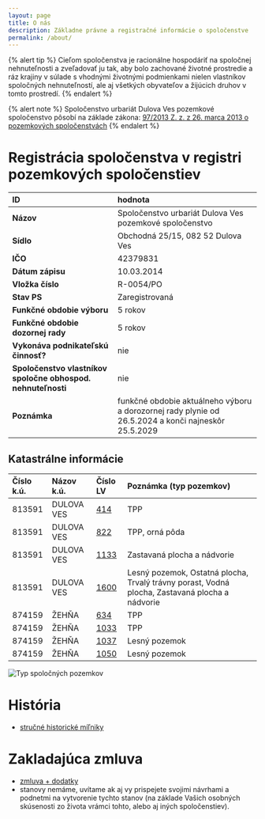 ```yaml
---
layout: page
title: O nás
description: Základne právne a registračné informácie o spoločenstve
permalink: /about/
---
```

{% alert tip %}
Cieľom spoločenstva je racionálne hospodáriť na spoločnej nehnuteľnosti a zveľadovať ju tak, aby bolo zachované životné prostredie a ráz krajiny v súlade s vhodnými životnými podmienkami nielen vlastníkov spoločných nehnuteľností, ale aj všetkých obyvateľov a žijúcich druhov v tomto prostredí. 
{% endalert %}

{% alert note %}
Spoločenstvo urbariát Dulova Ves pozemkové spoločenstvo pôsobí na základe zákona: [
97/2013 Z. z. z 26. marca 2013 o pozemkových spoločenstvách](https://www.slov-lex.sk/pravne-predpisy/SK/ZZ/2013/97/)
{% endalert %}

# Registrácia spoločenstva v registri pozemkových spoločenstiev

| ID | hodnota |
| :---------- | :-------------------------------------------------------- |
| **Názov** | Spoločenstvo urbariát Dulova Ves pozemkové spoločenstvo |
| **Sídlo** | Obchodná 25/15, 082 52 Dulova Ves |
| **IČO** | 42379831 |
| **Dátum zápisu** | 10.03.2014 |
| **Vložka číslo** | R-0054/PO |
| **Stav PS** | Zaregistrovaná |
| **Funkčné obdobie výboru** | 5 rokov |
| **Funkčné obdobie dozornej rady** | 5 rokov |
| **Vykonáva podnikateľskú činnosť?** | nie |
| **Spoločenstvo vlastníkov spoločne obhospod. nehnuteľnosti** | nie |
| **Poznámka** | funkčné obdobie aktuálneho výboru a dorozornej rady plynie od 26.5.2024 a konči najneskôr 25.5.2029 |

## Katastrálne informácie

| Číslo k.ú. | Názov k.ú. | Číslo LV | Poznámka (typ pozemkov)
|:---------- | :--------- | :------- | :--------
| 813591 | DULOVA VES | [414](https://kataster.skgeodesy.sk/Portal45/api/Bo/GeneratePrfPublic?prfNumber=414&cadastralUnitCode=813591&outputType=html) | TPP |			
| 813591 | DULOVA VES | [822](https://kataster.skgeodesy.sk/Portal45/api/Bo/GeneratePrfPublic?prfNumber=822&cadastralUnitCode=813591&outputType=html) | TPP, orná pôda |			
| 813591 | DULOVA VES | [1133](https://kataster.skgeodesy.sk/Portal45/api/Bo/GeneratePrfPublic?prfNumber=1133&cadastralUnitCode=813591&outputType=html) | Zastavaná plocha a nádvorie|			
| 813591 | DULOVA VES |[1600](https://kataster.skgeodesy.sk/Portal45/api/Bo/GeneratePrfPublic?prfNumber=1600&cadastralUnitCode=813591&outputType=html)| Lesný pozemok, Ostatná plocha, Trvalý trávny porast, Vodná plocha, Zastavaná plocha a nádvorie |
| 874159 | ŽEHŇA | [634](https://kataster.skgeodesy.sk/Portal45/api/Bo/GeneratePrfPublic?prfNumber=634&cadastralUnitCode=874159&outputType=html)	    | TPP |	
| 874159 | ŽEHŇA | [1033](https://kataster.skgeodesy.sk/Portal45/api/Bo/GeneratePrfPublic?prfNumber=1033&cadastralUnitCode=874159&outputType=html)     | TPP |		
| 874159 | ŽEHŇA | [1037](https://kataster.skgeodesy.sk/Portal45/api/Bo/GeneratePrfPublic?prfNumber=1037&cadastralUnitCode=874159&outputType=html)     | Lesný pozemok |
| 874159 | ŽEHŇA | [1050](https://kataster.skgeodesy.sk/Portal45/api/Bo/GeneratePrfPublic?prfNumber=1050&cadastralUnitCode=874159&outputType=html)     | Lesný pozemok |

![Typ spoločných pozemkov](https://github.com/user-attachments/assets/a14b834c-ce20-4120-9a46-1a3f0e7e6fdf)


# História
- [stručné historické míľniky](/historia/)

# Zakladajúca zmluva
- [zmluva + dodatky](/docs/)
- stanovy nemáme, uvítame ak aj vy prispejete svojimi návrhami a podnetmi na vytvorenie tychto stanov (na základe Vašich osobných skúsenosti zo života vrámci tohto, alebo aj iných spoločenstiev).
